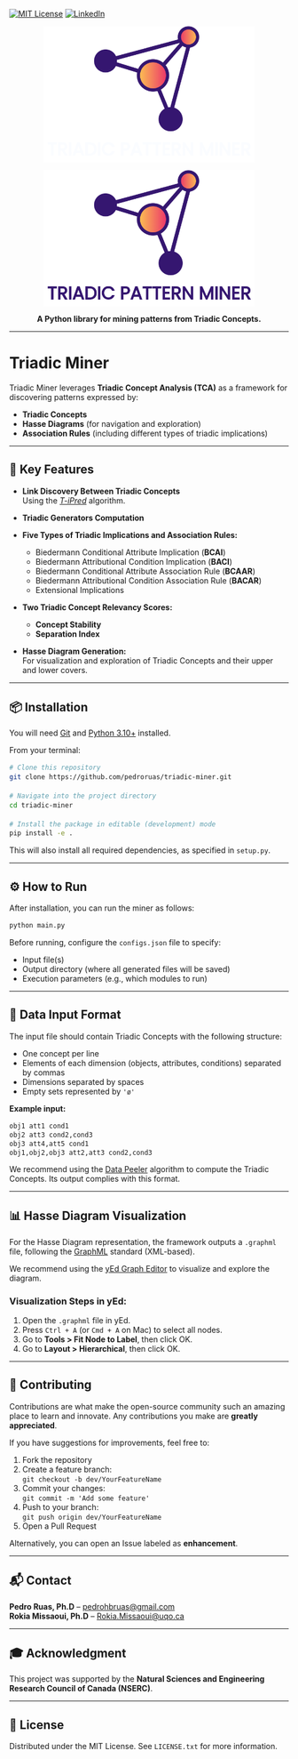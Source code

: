 
[![MIT License][license-shield]][license-url]
[![LinkedIn][linkedin-shield]][linkedin-url]

<p align="center"><img align="center" width="380" src="./logos/logo_triadic_miner_white.png#gh-dark-mode-only"/></p>
<p align="center"><img align="center" width="380" src="./logos/logo_triadic_miner_black.png#gh-light-mode-only"/></p>

<p align="center"><b>A Python library for mining patterns from Triadic Concepts.</b></p>

---

# Triadic Miner

Triadic Miner leverages **Triadic Concept Analysis (TCA)** as a framework for discovering patterns expressed by:

- **Triadic Concepts**
- **Hasse Diagrams** (for navigation and exploration)
- **Association Rules** (including different types of triadic implications)

---

## 🚀 Key Features

- **Link Discovery Between Triadic Concepts**  
  Using the [_T-iPred_](https://link.springer.com/article/10.1007/s10472-022-09784-4) algorithm.

- **Triadic Generators Computation**

- **Five Types of Triadic Implications and Association Rules:**
  - Biedermann Conditional Attribute Implication (**BCAI**)
  - Biedermann Attributional Condition Implication (**BACI**)
  - Biedermann Conditional Attribute Association Rule (**BCAAR**)
  - Biedermann Attributional Condition Association Rule (**BACAR**)
  - Extensional Implications

- **Two Triadic Concept Relevancy Scores:**
  - **Concept Stability**
  - **Separation Index**

- **Hasse Diagram Generation:**  
  For visualization and exploration of Triadic Concepts and their upper and lower covers.

---

## 📦 Installation

You will need [Git](https://git-scm.com) and [Python 3.10+](https://www.python.org/downloads/) installed.

From your terminal:

```bash
# Clone this repository
git clone https://github.com/pedroruas/triadic-miner.git

# Navigate into the project directory
cd triadic-miner

# Install the package in editable (development) mode
pip install -e .
```

This will also install all required dependencies, as specified in `setup.py`.

---

## ⚙️ How to Run

After installation, you can run the miner as follows:

```bash
python main.py
```

Before running, configure the `configs.json` file to specify:

- Input file(s)
- Output directory (where all generated files will be saved)
- Execution parameters (e.g., which modules to run)

---

## 📂 Data Input Format

The input file should contain Triadic Concepts with the following structure:

- One concept per line
- Elements of each dimension (objects, attributes, conditions) separated by commas
- Dimensions separated by spaces
- Empty sets represented by `'ø'`

**Example input:**

```
obj1 att1 cond1
obj2 att3 cond2,cond3
obj3 att4,att5 cond1
obj1,obj2,obj3 att2,att3 cond2,cond3
```

We recommend using the [Data Peeler](https://homepages.dcc.ufmg.br/~lcerf/fr/prototypes.html#d-peeler) algorithm to compute the Triadic Concepts. Its output complies with this format.

---

## 📊 Hasse Diagram Visualization

For the Hasse Diagram representation, the framework outputs a `.graphml` file, following the [GraphML](http://graphml.graphdrawing.org/) standard (XML-based).

We recommend using the [yEd Graph Editor](https://www.yworks.com/products/yed) to visualize and explore the diagram.

### Visualization Steps in yEd:

1. Open the `.graphml` file in yEd.
2. Press `Ctrl + A` (or `Cmd + A` on Mac) to select all nodes.
3. Go to **Tools > Fit Node to Label**, then click OK.
4. Go to **Layout > Hierarchical**, then click OK.

---

## 🤝 Contributing

Contributions are what make the open-source community such an amazing place to learn and innovate. Any contributions you make are **greatly appreciated**.

If you have suggestions for improvements, feel free to:

1. Fork the repository
2. Create a feature branch:  
   `git checkout -b dev/YourFeatureName`
3. Commit your changes:  
   `git commit -m 'Add some feature'`
4. Push to your branch:  
   `git push origin dev/YourFeatureName`
5. Open a Pull Request

Alternatively, you can open an Issue labeled as **enhancement**.

---

## 📬 Contact

**Pedro Ruas, Ph.D** – pedrohbruas@gmail.com  
**Rokia Missaoui, Ph.D** – Rokia.Missaoui@uqo.ca

---

## 🎓 Acknowledgment

This project was supported by the **Natural Sciences and Engineering Research Council of Canada (NSERC)**.

---

## 📄 License

Distributed under the MIT License. See `LICENSE.txt` for more information.

[linkedin-url]: https://www.linkedin.com/in/pedro-ruas-666a7365/
[linkedin-shield]: https://img.shields.io/badge/-LinkedIn-black.svg?style=for-the-badge&logo=linkedin&colorB=555
[license-shield]: https://img.shields.io/github/license/othneildrew/Best-README-Template.svg?style=for-the-badge
[license-url]: https://github.com/pedroruas/triadic-miner/blob/main/LICENSE.md
